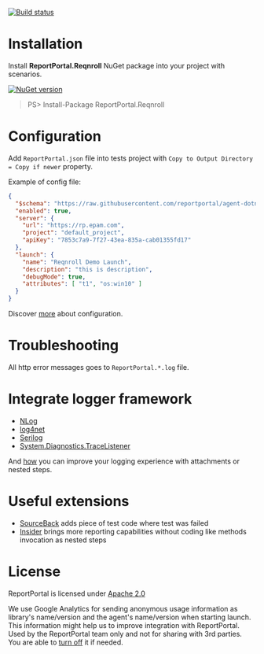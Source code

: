 [![Build status](https://ci.appveyor.com/api/projects/status/k9gnrmlt3yo5gl4g?svg=true)](https://ci.appveyor.com/project/nvborisenko/agent-net-specflow)

# Installation
Install **ReportPortal.Reqnroll** NuGet package into your project with scenarios.

[![NuGet version](https://badge.fury.io/nu/reportportal.reqnroll.svg)](https://badge.fury.io/nu/reportportal.reqnroll)

> PS> Install-Package ReportPortal.Reqnroll

# Configuration
Add `ReportPortal.json` file into tests project with `Copy to Output Directory = Copy if newer` property.

Example of config file:
```json
{
  "$schema": "https://raw.githubusercontent.com/reportportal/agent-dotnet-reqnroll/master/src/ReportPortal.ReqnrollPlugin/ReportPortal.config.schema",
  "enabled": true,
  "server": {
    "url": "https://rp.epam.com",
    "project": "default_project",
    "apiKey": "7853c7a9-7f27-43ea-835a-cab01355fd17"
  },
  "launch": {
    "name": "Reqnroll Demo Launch",
    "description": "this is description",
    "debugMode": true,
    "attributes": [ "t1", "os:win10" ]
  }
}
```

Discover [more](https://github.com/reportportal/commons-net/blob/master/docs/Configuration.md) about configuration.


# Troubleshooting
All http error messages goes to `ReportPortal.*.log` file.

# Integrate logger framework
- [NLog](https://github.com/reportportal/logger-net-nlog)
- [log4net](https://github.com/reportportal/logger-net-log4net)
- [Serilog](https://github.com/reportportal/logger-net-serilog)
- [System.Diagnostics.TraceListener](https://github.com/reportportal/logger-net-tracelistener)

And [how](https://github.com/reportportal/commons-net/blob/master/docs/Logging.md) you can improve your logging experience with attachments or nested steps.


# Useful extensions
- [SourceBack](https://github.com/nvborisenko/reportportal-extensions-sourceback) adds piece of test code where test was failed
- [Insider](https://github.com/nvborisenko/reportportal-extensions-insider) brings more reporting capabilities without coding like methods invocation as nested steps


# License
ReportPortal is licensed under [Apache 2.0](https://github.com/reportportal/agent-dotnet-reqnroll/blob/master/LICENSE)

We use Google Analytics for sending anonymous usage information as library's name/version and the agent's name/version when starting launch. This information might help us to improve integration with ReportPortal. Used by the ReportPortal team only and not for sharing with 3rd parties. You are able to [turn off](https://github.com/reportportal/commons-net/blob/master/docs/Configuration.md#analytics) it if needed.
